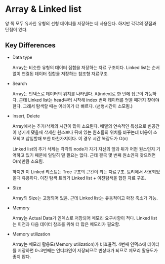 # Array & Linked list

양 쪽 모두 유사한 유형의 선형 데이터를 저장하는 데 사용된다. 하지만 각각의 장점과 단점이 있다.



## Key Differences

- Data type

  Array는 비슷한 유형의 데이터 집합을 저장하는 자료 구조이다. Linked list는 순서 없이 연결된 데이터 집합을 저장하는 참조형 자료구조.

- Search

  Array는 인덱스로 데이터의 위치를 나타낸다. A[index]로 한 번에 접근이 가능하다. 근데 Linked list는 head부터 시작해 index 번째 데이터를 얻을 때까지 찾아야한다. 그래서 탐색할 때는 어레이가 더 빠르다. (선형시간이 소모됨.)

- Insert, Delete

  Array에서는 추가/삭제의 시간이 많이 소요된다. 배열의 연속적인 특성으로 빈공간이 생기게 됐을때 삭제한 원소보다 뒤에 있는 원소들의 위치를 바꾸는데 비용이 소모되고 삽입할때 또한 마찬가지이다. 이 경우 시간 복잡도가 O(n)

  Linked list의 추가 삭제는 각각의 node가 자기 자신의 앞과 뒤가 어떤 원소인지 기억하고 있기 때문에 일일히 밀 필요는 없다. 근데 결국 몇 번째 원소인지 찾으려면 O(n)만큼 소요됨.

  하지만 이 Linked 리스트는 Tree 구조의 근간이 되는 자료구조. 트리에서 사용되었을때 유용하다. 이진 탐색 트리가 Linked list + 이진탐색을 합친 자료 구조.

- Size

  Array의 Size는 고정되어 있음. 근데 Linked list는 유동적이고 확장 축소가 가능.

- Memory 

  Array는 Actual Data가 인덱스로 저장되어 메모리 요구사항이 적다.  Linked list는 이전과 다음 데이터 참조를 위해 더 많은 메모리가 필요함.

- Memory utilization

  Array는 메모리 활용도(Memory utilization)가 비효율적. 4번째 인덱스에 데이터를 저장하면 0~3번째는 언디파인이 저장되므로 빈상태가 되므로 메모리 활용도가 좋지 않다.